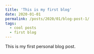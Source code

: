 ```yaml
---
title: 'This is my first blog'
date: 2020-01-01
permalink: /posts/2020/01/blog-post-1/
tags:
  - cool posts
  - first blog
---
```


This is my first personal blog post. 
